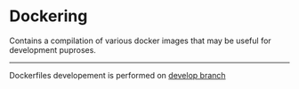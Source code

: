 # Dockering #
Contains a compilation of various docker images that may be useful for development puproses.

---------------------------------------
Dockerfiles developement is performed on [develop branch](https://github.com/andyvl/dockering/tree/develop)
